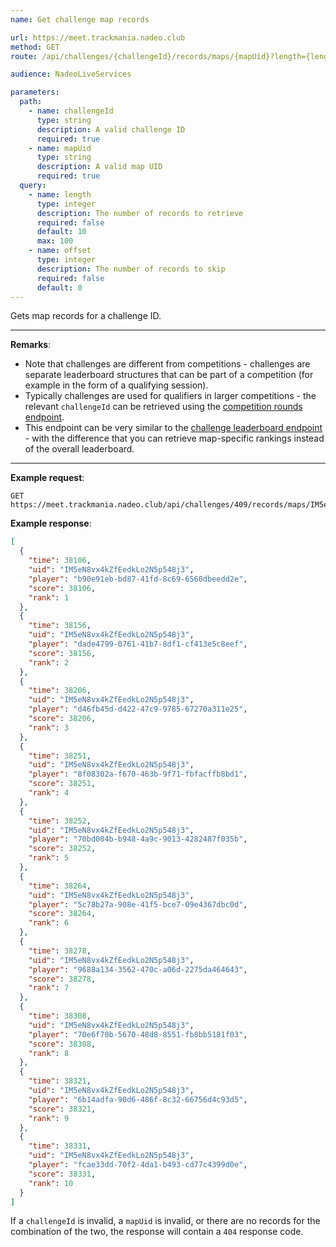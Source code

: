 ```yaml
---
name: Get challenge map records

url: https://meet.trackmania.nadeo.club
method: GET
route: /api/challenges/{challengeId}/records/maps/{mapUid}?length={length}&offset={offset}

audience: NadeoLiveServices

parameters:
  path:
    - name: challengeId
      type: string
      description: A valid challenge ID
      required: true
    - name: mapUid
      type: string
      description: A valid map UID
      required: true
  query:
    - name: length
      type: integer
      description: The number of records to retrieve
      required: false
      default: 10
      max: 100
    - name: offset
      type: integer
      description: The number of records to skip
      required: false
      default: 0
---
```


Gets map records for a challenge ID.

---

**Remarks**:

- Note that challenges are different from competitions - challenges are separate leaderboard structures that can be part of a competition (for example in the form of a qualifying session).
- Typically challenges are used for qualifiers in larger competitions - the relevant `challengeId` can be retrieved using the [competition rounds endpoint](/meet/competitions/rounds).
- This endpoint can be very similar to the [challenge leaderboard endpoint](/meet/challenges/leaderboard) - with the difference that you can retrieve map-specific rankings instead of the overall leaderboard.

---

**Example request**:

```plain
GET https://meet.trackmania.nadeo.club/api/challenges/409/records/maps/IM5eN8vx4kZfEedkLo2N5p548j3
```

**Example response**:

```json
[
  {
    "time": 38106,
    "uid": "IM5eN8vx4kZfEedkLo2N5p548j3",
    "player": "b90e91eb-bd87-41fd-8c69-6560dbeedd2e",
    "score": 38106,
    "rank": 1
  },
  {
    "time": 38156,
    "uid": "IM5eN8vx4kZfEedkLo2N5p548j3",
    "player": "dade4799-0761-41b7-8df1-cf413e5c8eef",
    "score": 38156,
    "rank": 2
  },
  {
    "time": 38206,
    "uid": "IM5eN8vx4kZfEedkLo2N5p548j3",
    "player": "d46fb45d-d422-47c9-9785-67270a311e25",
    "score": 38206,
    "rank": 3
  },
  {
    "time": 38251,
    "uid": "IM5eN8vx4kZfEedkLo2N5p548j3",
    "player": "8f08302a-f670-463b-9f71-fbfacffb8bd1",
    "score": 38251,
    "rank": 4
  },
  {
    "time": 38252,
    "uid": "IM5eN8vx4kZfEedkLo2N5p548j3",
    "player": "70bd004b-b948-4a9c-9013-4282487f035b",
    "score": 38252,
    "rank": 5
  },
  {
    "time": 38264,
    "uid": "IM5eN8vx4kZfEedkLo2N5p548j3",
    "player": "5c78b27a-908e-41f5-bce7-09e4367dbc0d",
    "score": 38264,
    "rank": 6
  },
  {
    "time": 38278,
    "uid": "IM5eN8vx4kZfEedkLo2N5p548j3",
    "player": "9688a134-3562-470c-a06d-2275da464643",
    "score": 38278,
    "rank": 7
  },
  {
    "time": 38308,
    "uid": "IM5eN8vx4kZfEedkLo2N5p548j3",
    "player": "70e6f70b-5670-48d8-8551-fb8bb5181f03",
    "score": 38308,
    "rank": 8
  },
  {
    "time": 38321,
    "uid": "IM5eN8vx4kZfEedkLo2N5p548j3",
    "player": "6b14adfa-90d6-486f-8c32-66756d4c93d5",
    "score": 38321,
    "rank": 9
  },
  {
    "time": 38331,
    "uid": "IM5eN8vx4kZfEedkLo2N5p548j3",
    "player": "fcae33dd-70f2-4da1-b493-cd77c4399d0e",
    "score": 38331,
    "rank": 10
  }
]
```

If a `challengeId` is invalid, a `mapUid` is invalid, or there are no records for the combination of the two, the response will contain a `404` response code.
